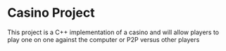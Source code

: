 # Casino Project
This project is a C++ implementation of a casino and will allow players to play 
one on one against the computer or P2P versus other players

